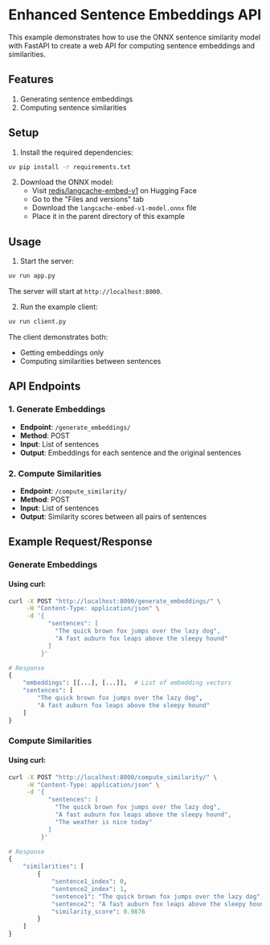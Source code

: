 # Enhanced Sentence Embeddings API

This example demonstrates how to use the ONNX sentence similarity model with FastAPI to create a web API for computing sentence embeddings and similarities.

## Features

1. Generating sentence embeddings
2. Computing sentence similarities

## Setup

1. Install the required dependencies:
```bash
uv pip install -r requirements.txt
```

2. Download the ONNX model:
   - Visit [redis/langcache-embed-v1](https://huggingface.co/redis/langcache-embed-v1) on Hugging Face
   - Go to the "Files and versions" tab
   - Download the `langcache-embed-v1-model.onnx` file
   - Place it in the parent directory of this example

## Usage

1. Start the server:
```bash
uv run app.py
```
The server will start at `http://localhost:8000`.

2. Run the example client:
```bash
uv run client.py
```

The client demonstrates both:
- Getting embeddings only
- Computing similarities between sentences


## API Endpoints

### 1. Generate Embeddings
- **Endpoint**: `/generate_embeddings/`
- **Method**: POST
- **Input**: List of sentences
- **Output**: Embeddings for each sentence and the original sentences

### 2. Compute Similarities
- **Endpoint**: `/compute_similarity/`
- **Method**: POST
- **Input**: List of sentences
- **Output**: Similarity scores between all pairs of sentences


## Example Request/Response

### Generate Embeddings

#### Using curl:
```bash
curl -X POST "http://localhost:8000/generate_embeddings/" \
     -H "Content-Type: application/json" \
     -d '{
           "sentences": [
             "The quick brown fox jumps over the lazy dog",
             "A fast auburn fox leaps above the sleepy hound"
           ]
         }'
```


```python
# Response
{
    "embeddings": [[...], [...]],  # List of embedding vectors
    "sentences": [
        "The quick brown fox jumps over the lazy dog",
        "A fast auburn fox leaps above the sleepy hound"
    ]
}
```

### Compute Similarities

#### Using curl:
```bash
curl -X POST "http://localhost:8000/compute_similarity/" \
     -H "Content-Type: application/json" \
     -d '{
           "sentences": [
             "The quick brown fox jumps over the lazy dog",
             "A fast auburn fox leaps above the sleepy hound",
             "The weather is nice today"
           ]
         }'
```

```python
# Response
{
    "similarities": [
        {
            "sentence1_index": 0,
            "sentence2_index": 1,
            "sentence1": "The quick brown fox jumps over the lazy dog",
            "sentence2": "A fast auburn fox leaps above the sleepy hound",
            "similarity_score": 0.9876
        }
    ]
}
```